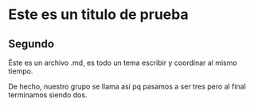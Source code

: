 # Este es un titulo de prueba
## Segundo

Éste es un archivo .md, es todo un tema escribir y coordinar al mismo tiempo.

De hecho, nuestro grupo se llama así pq pasamos a ser tres pero al final terminamos siendo dos.

